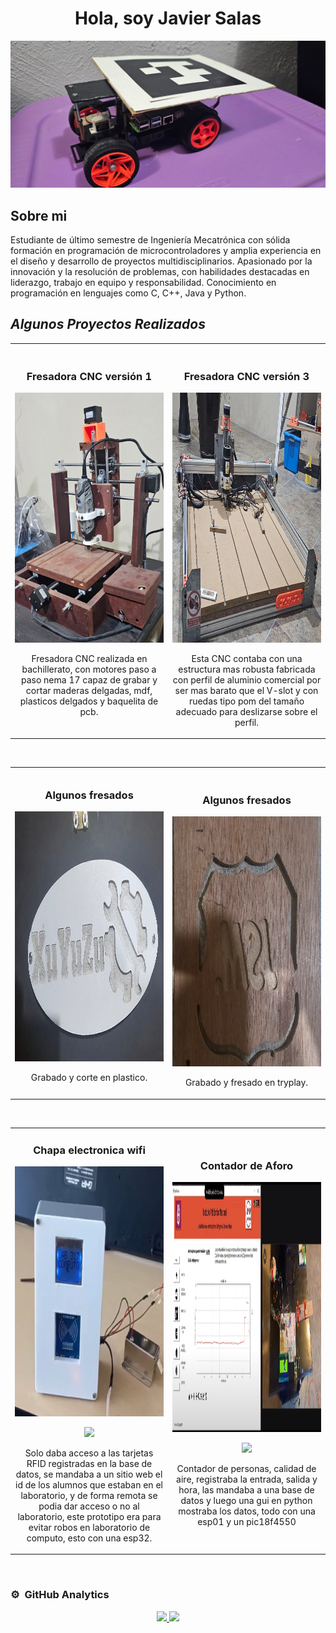 <div align="center">
<h1 align="center">Hola, soy Javier Salas
</div>
<img src="/img/carro.jpg">

## Sobre mi
Estudiante de último semestre de Ingeniería Mecatrónica con sólida formación en programación de microcontroladores y amplia experiencia en el diseño y desarrollo de proyectos multidisciplinarios. Apasionado por la innovación y la resolución de problemas, con habilidades destacadas en liderazgo, trabajo en equipo y responsabilidad. Conocimiento en programación en lenguajes como C, C++, Java y Python.
<br>

## *Algunos Proyectos Realizados*
<table>
<tr>
<td width="50%">
<h3 align="center">Fresadora CNC versión 1</h3>
<div align="center">
<a  target="_blank"><img src="/img/cncpprimera.PNG" width="400" height="400"></a>
<p> Fresadora CNC realizada en bachillerato, con motores paso a paso nema 17 capaz de grabar y cortar maderas delgadas, mdf, plasticos delgados y baquelita de pcb.</p>
</div>
                                                                                      
</td>

<td width="50%">
               <br>
<h3 align="center">Fresadora CNC versión 3</h3>
<div align="center">   
<a  target="_blank"><img src="/img/cncyepa.jpg" width="400" height="400"></a>
</p>Esta CNC contaba con una estructura mas robusta fabricada con perfil de aluminio comercial por ser mas barato que el V-slot y con ruedas tipo pom del tamaño adecuado para deslizarse sobre el perfil.</p>
</div>                                                             
</table>                                                                                 
</div>
<br>

<table>
<tr>
<td width="50%">
<h3 align="center">Algunos fresados</h3>
<div align="center">
<a  target="_blank"><img src="/img/xuyuzu.PNG" width="400" height="400"></a>
<p> Grabado y corte en plastico.</p>
</div>
                                                                                      
</td>

<td width="50%">
               <br>
<h3 align="center">Algunos fresados</h3>
<div align="center">   
<a  target="_blank"><img src="/img/fresado1.PNG" width="400" height="400"></a>
</p>Grabado y fresado en tryplay.
</p>
</div>  


  
</table>                                                                                 
</div>
<br>
<table>
<tr>
<td width="50%">
<h3 align="center">Chapa electronica wifi</h3>
<div align="center">
<a href="https://youtu.be/mjCE6pbiJcU" target="_blank"><img src="/img/chapaelectrica.PNG" width="400" height="400"></a>
<p>
</a>
<a href="https://youtu.be/mjCE6pbiJcU" target="_blank">
<img src="https://img.shields.io/badge/-Youtube-green?style=for-the-badge&color=fbfc40">
</a>
</p>
<p> Solo daba acceso a las tarjetas RFID registradas en la base de datos, se mandaba a un sitio web el id de los alumnos que estaban en el laboratorio, y de forma remota se podia dar acceso o no al laboratorio, este prototipo era para evitar robos en laboratorio de computo, esto con una esp32.</p>
</div>
                                                                                      
</td>       

<td width="50%">
<h3 align="center">Contador de Aforo</h3>
<div align="center">
<a href="https://youtu.be/WgftzHteGww" target="_blank"><img src="/img/contadordepersonas.PNG" width="400"height="400" ></a>
<p>
</a>
<a href="https://youtu.be/WgftzHteGww" target="_blank">
<img src="https://img.shields.io/badge/-Youtube-green?style=for-the-badge&color=ff00f4">
</a>
</p>
<p>Contador de personas, calidad de aire, registraba la entrada, salida y hora, las mandaba a una base de datos y luego una gui en python mostraba los datos, todo con una esp01 y un pic18f4550</p>
</div>
                                                                                      
</td>  
</table>                                                                                 
</div>
<br>

### ⚙️ &nbsp;GitHub Analytics

<p align="center">
<a href="https://github.com/ArisGuimera">
  <img height="180em" src="https://github-readme-stats-eight-theta.vercel.app/api?username=ArisGuimera&show_icons=true&theme=algolia&include_all_commits=true&count_private=true"/>
  <img height="180em" src="https://github-readme-stats-eight-theta.vercel.app/api/top-langs/?username=ArisGuimera&layout=compact&langs_count=8&theme=algolia"/>
</a>
</p>
